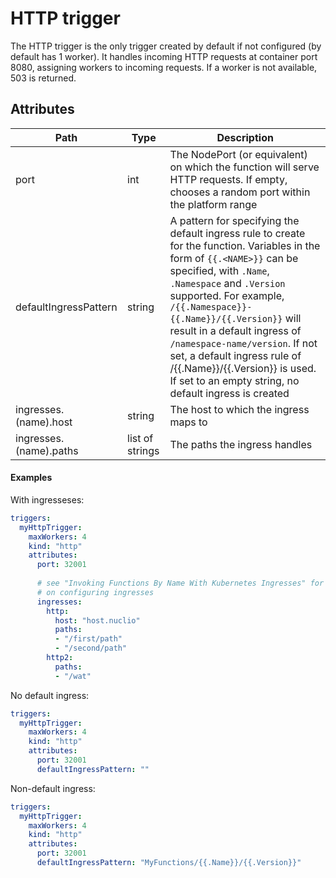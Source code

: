 # HTTP trigger

The HTTP trigger is the only trigger created by default if not configured (by default has 1 worker). It handles incoming HTTP requests at container port 8080, assigning workers to incoming requests. If a worker is not available, 503 is returned.

## Attributes

| Path | Type | Description | 
| --- | --- | --- |  
| port | int | The NodePort (or equivalent) on which the function will serve HTTP requests. If empty, chooses a random port within the platform range |
| defaultIngressPattern | string | A pattern for specifying the default ingress rule to create for the function. Variables in the form of `{{.<NAME>}}` can be specified, with `.Name`, `.Namespace` and `.Version` supported. For example, `/{{.Namespace}}-{{.Name}}/{{.Version}}` will result in a default ingress of `/namespace-name/version`. If not set, a default ingress rule of /{{.Name}}/{{.Version}} is used. If set to an empty string, no default ingress is created |
| ingresses.(name).host | string | The host to which the ingress maps to |
| ingresses.(name).paths | list of strings | The paths the ingress handles |

#### Examples

With ingresseses:
```yaml
triggers:
  myHttpTrigger:
    maxWorkers: 4
    kind: "http"
    attributes:
      port: 32001
  
      # see "Invoking Functions By Name With Kubernetes Ingresses" for more details
      # on configuring ingresses
      ingresses:
        http:
          host: "host.nuclio"
          paths:
          - "/first/path"
          - "/second/path"
        http2:
          paths:
          - "/wat"
```

No default ingress:
```yaml
triggers:
  myHttpTrigger:
    maxWorkers: 4
    kind: "http"
    attributes:
      port: 32001
      defaultIngressPattern: ""
```

Non-default ingress:
```yaml
triggers:
  myHttpTrigger:
    maxWorkers: 4
    kind: "http"
    attributes:
      port: 32001
      defaultIngressPattern: "MyFunctions/{{.Name}}/{{.Version}}"
```
